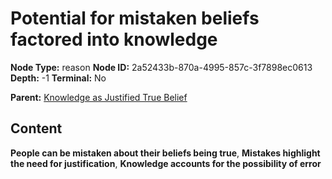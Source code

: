 # Potential for mistaken beliefs factored into knowledge

**Node Type:** reason
**Node ID:** 2a52433b-870a-4995-857c-3f7898ec0613
**Depth:** -1
**Terminal:** No

**Parent:** [Knowledge as Justified True Belief](knowledge-as-justified-true-belief-thesis-6b1a1e1e-c03c-4585-b27d-30f3ad56177c.md)

## Content

**People can be mistaken about their beliefs being true**, **Mistakes highlight the need for justification**, **Knowledge accounts for the possibility of error**
